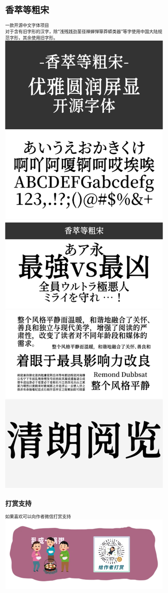 # 香萃等粗宋
一款开源中文字体项目  
对于含有旧字形的汉字，除“浅残践劲茎径禅蝉惮箪莽蟒类器”等字使用中国大陆规范字形，其余使用旧字形。  
![Image text](https://github.com/Miiiller/Xiangcui-Dengcusong/blob/main/PICTURES/1.png)  
![Image text](https://github.com/Miiiller/Xiangcui-Dengcusong/blob/main/PICTURES/2.png)  
![Image text](https://github.com/Miiiller/Xiangcui-Dengcusong/blob/main/PICTURES/3.png)  
![Image text](https://github.com/Miiiller/Xiangcui-Dengcusong/blob/main/PICTURES/4.png)  
![Image text](https://github.com/Miiiller/Xiangcui-Dengcusong/blob/main/PICTURES/5.png)  
## 打赏支持  
如果喜欢可以向作者微信打赏支持  
![Image text](https://github.com/Miiiller/Xiangcui-Dengcusong/blob/main/PICTURES/img07.png)  
